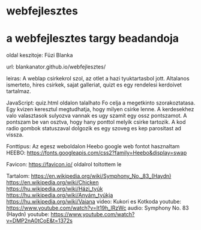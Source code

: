 # webfejlesztes
# a webfejlesztes targy beadandoja

oldal keszitoje: Füzi Blanka

url: blankanator.github.io/webfejlesztes/

leiras: A weblap csirkekrol szol, az otlet a hazi tyuktartasbol jott. Altalanos ismerteto, hires csirkek, sajat galleriat, quizt es egy rendelesi kerdoivet tartalmaz. 

JavaScript: quiz.html oldalon talalhato
Fo celja a megetkinto szorakoztatasa. Egy kvizen keresztul megtudhatja, hogy milyen csirke lenne. A kerdesekhez valo valasztasok sulyozva vannak es ugy szamit egy ossz pontszamot. 
A pontszam be van osztva, hogy hany ponttol melyik csirke tartozik. A kod radio gombok statuszaval dolgozik es egy szoveg es kep parositast ad vissza.

Fonttipus: Az egesz weboldalon Heebo google web fontot hasznaltam
HEEBO: https://fonts.googleapis.com/css2?family=Heebo&display=swap

Favicon: https://favicon.io/ oldalrol toltottem le

Tartalom: 
https://en.wikipedia.org/wiki/Symphony_No._83_(Haydn)
https://en.wikipedia.org/wiki/Chicken
https://hu.wikipedia.org/wiki/Házi_tyúk
https://hu.wikipedia.org/wiki/Anyám_tyúkja
https://hu.wikipedia.org/wiki/Vaiana
video: Kukori es Kotkoda youtube: https://www.youtube.com/watch?v=It19h_IRzWc
audio: Symphony No. 83 (Haydn) youtube: https://www.youtube.com/watch?v=DMP2nA0tCoE&t=1372s
